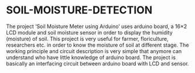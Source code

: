 # SOIL-MOISTURE-DETECTION

The project ‘Soil Moisture Meter using Arduino’ uses arduino board, a 16×2 LCD module and soil moisture sensor in order to display the humidity (moisture) of soil.
This project is very useful for farmer, floriculture, researchers etc. in order to know the moisture of soil at different stage. The working principle and circuit description is very simple that anymore can understand who have little knowledge of arduino board. The project is basically an interfacing circuit between arduino board with LCD and sensor.
